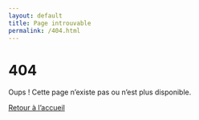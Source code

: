 ```yaml
---
layout: default
title: Page introuvable
permalink: /404.html
---
```


<div class="text-center py-5">
  <h1 class="display-1 text-danger">404</h1>
  <p class="lead">Oups ! Cette page n’existe pas ou n’est plus disponible.</p>
  <a href="{{ '/' | relative_url }}" class="btn btn-primary mt-4">Retour à l’accueil</a>
</div>
